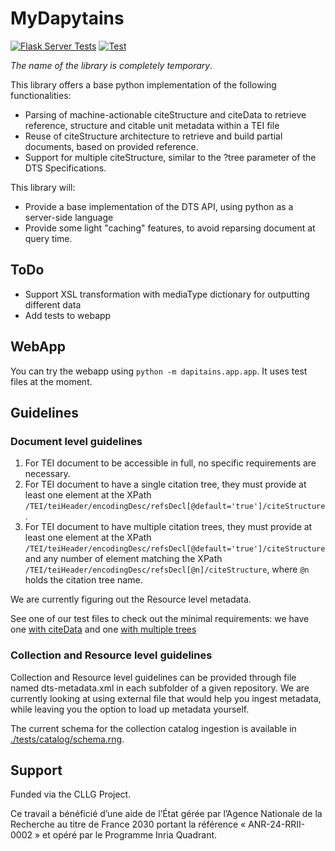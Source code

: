 MyDapytains
===========

[![Flask Server Tests](https://github.com/distributed-text-services/MyDapytains/actions/workflows/dts-validator.yml/badge.svg)](https://github.com/distributed-text-services/MyDapytains/actions/workflows/dts-validator.yml) [![Test](https://github.com/distributed-text-services/MyDapytains/actions/workflows/test.yml/badge.svg)](https://github.com/distributed-text-services/MyDapytains/actions/workflows/test.yml)

*The name of the library is completely temporary*.

This library offers a base python implementation of the following functionalities:

- Parsing of machine-actionable citeStructure and citeData to retrieve reference, structure and citable unit metadata within a TEI file 
- Reuse of citeStructure architecture to retrieve and build partial documents, based on provided reference.
- Support for multiple citeStructure, similar to the ?tree parameter of the DTS Specifications.

This library will:

- Provide a base implementation of the DTS API, using python as a server-side language
- Provide some light "caching" features, to avoid reparsing document at query time.

## ToDo

- Support XSL transformation with mediaType dictionary for outputting different data
- Add tests to webapp


## WebApp

You can try the webapp using `python -m dapitains.app.app`. It uses test files at the moment.

## Guidelines

### Document level guidelines

1. For TEI document to be accessible in full, no specific requirements are necessary.
2. For TEI document to have a single citation tree, they must provide at least one element 
   at the XPath `/TEI/teiHeader/encodingDesc/refsDecl[@default='true']/citeStructure`.
3. For TEI document to have multiple citation trees, they must provide at least one element 
   at the XPath `/TEI/teiHeader/encodingDesc/refsDecl[@default='true']/citeStructure` and any number of element matching
   the XPath `/TEI/teiHeader/encodingDesc/refsDecl[@n]/citeStructure`, where `@n` holds the citation tree name.

We are currently figuring out the Resource level metadata.

See one of our test files to check out the minimal requirements: we have one 
[with citeData](./tests/tei/test_citeData_two_levels.xml) and one [with multiple trees](./tests/tei/multiple_tree.xml)

### Collection and Resource level guidelines

Collection and Resource level guidelines can be provided through file named dts-metadata.xml in each subfolder of a 
given repository. We are currently looking at using external file that would help you ingest metadata, while leaving you
the option to load up metadata yourself.

The current schema for the collection catalog ingestion is available in [./tests/catalog/schema.rng](./tests/catalog/schema.rng).


## Support

Funded via the CLLG Project.

Ce travail a bénéficié d’une aide de l’État gérée par l’Agence Nationale de la
Recherche au titre de France 2030 portant la référence « ANR-24-RRII- 0002 » et opéré par
le Programme Inria Quadrant.